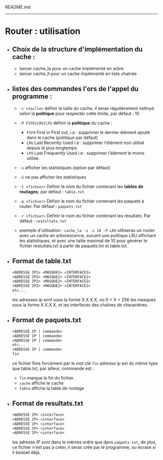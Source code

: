 README.md 
_________________
# Router : utilisation 
- Choix de la structure d'implémentation du cache : 
	- 
	-  lancer cache_la pour un cache implémenté en arbre
	-  lancer cache_ll pour un cache implémenté en liste chaînée

- listes des commandes l'ors de l'appel du programme : 
	- 
	- `-c <taille>` définir la taille du cache, il seras régulièrement nettoyé selon la **politique** pour respecter cette limite, par défaut : 10
	- `-P FIFO|LRU|LFU` définir la **politique** du cache : 
		- `FIFO` First in First out, i.e : supprimer le dernier élément ajouté dans le cache (politique par défaut)
		- `LRU` Last Recently Used i.e : supprimer l'élément non utilisé depuis le plus longtemps.
		- `LFU` Last Frequently Used i.e : supprimer l'élément le moins utilisé.

	
	- `-s` afficher les statistiques (option par défaut)
	- `-S` ne pas afficher les statistiques
	- `-t <fichier>`  Définir le nom du fichier contenant les **tables de routages**, par défaut : `table.txt`
	- `-p <fichier>` Définir le nom du fichier contenant les paquets à router. Par défaut : `paquets.txt`
	- `-r <fichier>` Définir le nom du fichier contenant les résultats. Par défaut : `restultats.txt`

	-  exemple d'utilisation : `cache_la -s -c 10 -P LRU` utiliseras un router avec un cache en arborescence, suivant une politique LRU affichant les statistiques, et avec une taille maximal de 10 pour générer le fichier restultats.txt à partir de paquets.txt et table.txt.
- Format de table.txt
	- 
	```Table.txt
	<ADRESSE IP1> <MASQUE1> <INTERFACE1>
	<ADRESSE IP2> <MASQUE2> <INTERFACE2>
	<ADRESSE IP2> <MASQUE2> <INTERFACE2>
	<ADRESSE IP2> <MASQUE2> <INTERFACE2>
	etc...
	```
	les adresses ip sont sous la forme X.X.X.X, où 0 < X < 256 les masques sous la forme X.X.X.X, et les interfaces des chaînes de charactères.
- Format de paquets.txt
	- 
	```paquets.txt
	<ADRESSE IP | commande>
	<ADRESSE IP | commande>
	<ADRESSE IP | commande>
	etc...
	<ADRESSE IP | commande>
	fin
	```
	ce fichier finis forcément par le mot clé `fin`
	adresse ip est du même type que table.txt, par ailleur, commande est : 
	- `fin` marque la fin du fichier.
	- `cache` affiche le cache
	- `table` affiche la table de routage
- Format de resultats.txt
	- 
	```resultats.txt
	<ADRESSE IP> <interface>
	<ADRESSE IP> <interface>
	<ADRESSE IP> <interface>
	<ADRESSE IP> <interface>
	<ADRESSE IP> <interface>
	```
	les adresse IP sont dans le mêmes ordre que dans `paquets.txt`, de plus, ce fichier n'est pas à créer, il seras créé par le programme, ou écrasé si il éxistait déjà.


